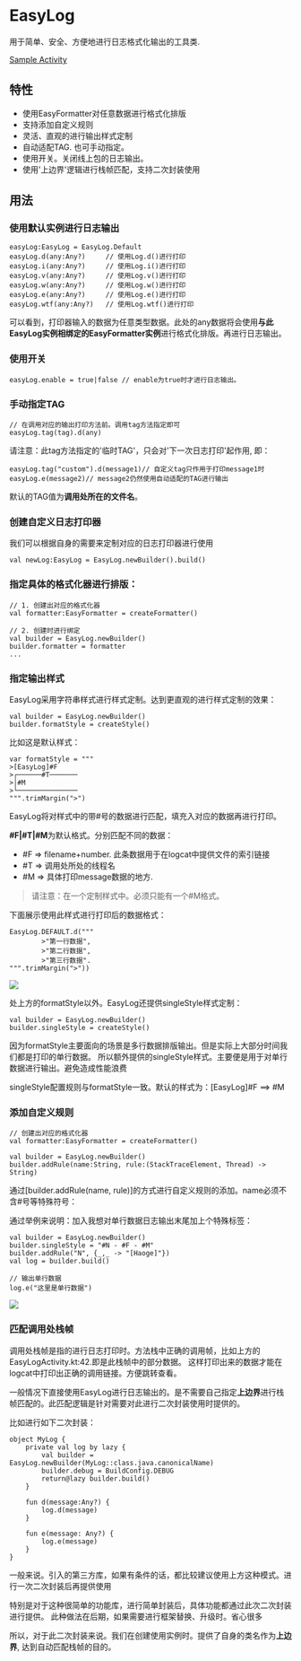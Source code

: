 # EasyLog

用于简单、安全、方便地进行日志格式化输出的工具类.

[Sample Activity](../app/src/main/java/com/haoge/sample/easyandroid/activities/EasyLogActivity.kt)

## 特性

- 使用EasyFormatter对任意数据进行格式化排版
- 支持添加自定义规则
- 灵活、直观的进行输出样式定制
- 自动适配TAG. 也可手动指定。
- 使用开关。关闭线上包的日志输出。
- 使用'上边界'逻辑进行栈帧匹配，支持二次封装使用

## 用法

### 使用默认实例进行日志输出

```
easyLog:EasyLog = EasyLog.Default
easyLog.d(any:Any?)     // 使用Log.d()进行打印
easyLog.i(any:Any?)     // 使用Log.i()进行打印
easyLog.v(any:Any?)     // 使用Log.v()进行打印
easyLog.w(any:Any?)     // 使用Log.w()进行打印
easyLog.e(any:Any?)     // 使用Log.e()进行打印
easyLog.wtf(any:Any?)   // 使用Log.wtf()进行打印
```

可以看到，打印器输入的数据为任意类型数据。此处的any数据将会使用**与此EasyLog实例相绑定的EasyFormatter实例**进行格式化排版。再进行日志输出。
### 使用开关

```
easyLog.enable = true|false // enable为true时才进行日志输出。
```

### 手动指定TAG

```
// 在调用对应的输出打印方法前。调用tag方法指定即可
easyLog.tag(tag).d(any)
```

请注意：此tag方法指定的'临时TAG'，只会对'下一次日志打印'起作用, 即：

```
easyLog.tag("custom").d(message1)// 自定义tag只作用于打印message1时
easyLog.e(message2)// message2仍然使用自动适配的TAG进行输出
```

默认的TAG值为**调用处所在的文件名**。

### 创建自定义日志打印器

我们可以根据自身的需要来定制对应的日志打印器进行使用

```
val newLog:EasyLog = EasyLog.newBuilder().build()
```

### 指定具体的格式化器进行排版：

```
// 1. 创建出对应的格式化器
val formatter:EasyFormatter = createFormatter()

// 2. 创建时进行绑定
val builder = EasyLog.newBuilder()
builder.formatter = formatter
...
```

### 指定输出样式

EasyLog采用字符串样式进行样式定制。达到更直观的进行样式定制的效果：

```
val builder = EasyLog.newBuilder()
builder.formatStyle = createStyle()
```

比如这是默认样式：

```
var formatStyle = """
>[EasyLog]#F
>┌──────#T───────
>│#M
>└───────────────
""".trimMargin(">")
```

EasyLog将对样式中的带#号的数据进行匹配，填充入对应的数据再进行打印。

**#F|#T|#M**为默认格式。分别匹配不同的数据：

- #F => filename+number. 此条数据用于在logcat中提供文件的索引链接
- #T => 调用处所处的线程名
- #M => 具体打印message数据的地方.
> 请注意：在一个定制样式中。必须只能有一个#M格式。

下面展示使用此样式进行打印后的数据格式：

```
EasyLog.DEFAULT.d("""
        >"第一行数据",
        >"第二行数据",
        >"第三行数据".
""".trimMargin(">"))
```

![](https://user-gold-cdn.xitu.io/2018/5/23/1638d70caa59cc25?w=169&h=19&f=png)

处上方的formatStyle以外。EasyLog还提供singleStyle样式定制：

```
val builder = EasyLog.newBuilder()
builder.singleStyle = createStyle()
```

因为formatStyle主要面向的场景是多行数据排版输出。但是实际上大部分时间我们都是打印的单行数据。
所以额外提供的singleStyle样式。主要便是用于对单行数据进行输出。避免造成性能浪费

singleStyle配置规则与formatStyle一致。默认的样式为：[EasyLog]#F ==> #M

### 添加自定义规则

```
// 创建出对应的格式化器
val formatter:EasyFormatter = createFormatter()

val builder = EasyLog.newBuilder()
builder.addRule(name:String, rule:(StackTraceElement, Thread) -> String)
```

通过[builder.addRule(name, rule)]的方式进行自定义规则的添加。name必须不含#号等特殊符号：

通过举例来说明：加入我想对单行数据日志输出末尾加上个特殊标签：

```
val builder = EasyLog.newBuilder()
builder.singleStyle = "#N - #F - #M"
builder.addRule("N", {_,_ -> "[Haoge]"})
val log = builder.build()

// 输出单行数据
log.e("这里是单行数据")
```

![](https://user-gold-cdn.xitu.io/2018/5/24/1638fc486355b8be?w=532&h=36&f=png&s=12041)

### 匹配调用处栈帧

调用处栈帧是指的进行日志打印时。方法栈中正确的调用帧，比如上方的EasyLogActivity.kt:42.即是此栈帧中的部分数据。
这样打印出来的数据才能在logcat中打印出正确的调用链接。方便跳转查看。

一般情况下直接使用EasyLog进行日志输出的。是不需要自己指定**上边界**进行栈帧匹配的。此匹配逻辑是针对需要对此进行二次封装使用时提供的。

比如进行如下二次封装：

```
object MyLog {
    private val log by lazy {
        val builder = EasyLog.newBuilder(MyLog::class.java.canonicalName)
        builder.debug = BuildConfig.DEBUG
        return@lazy builder.build()
    }

    fun d(message:Any?) {
        log.d(message)
    }

    fun e(message: Any?) {
        log.e(message)
    }
}
```

一般来说。引入的第三方库，如果有条件的话，都比较建议使用上方这种模式。进行一次二次封装后再提供使用

特别是对于这种很简单的功能库，进行简单封装后，具体功能都通过此次二次封装进行提供。
此种做法在后期，如果需要进行框架替换、升级时。省心很多

所以，对于此二次封装来说。我们在创建使用实例时。提供了自身的类名作为**上边界**, 达到自动匹配栈帧的目的。
